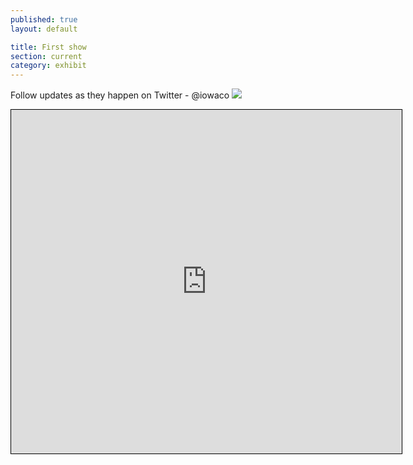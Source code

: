 ```yaml
---
published: true
layout: default

title: First show 
section: current
category: exhibit
---
```


Follow updates as they happen on Twitter - @iowaco
<img src="https://farm1.staticflickr.com/357/19825184129_b825205c3b_c.jpg">

<iframe width="625" height="550" frameborder="0" scrolling="no" marginheight="0" marginwidth="0" src="https://www.openstreetmap.org/export/embed.html?bbox=174.7513782978058%2C-36.85982371146312%2C174.75292593240738%2C-36.858737802379586&amp;layer=mapnik&amp;marker=-36.85928075885007%2C174.7521534562111" style="border: 1px solid black"></iframe> 


